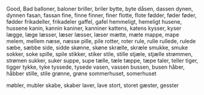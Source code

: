 Good, Bad
balloner, baloner
briller, briler
bytte, byte
dåsen, dassen
dynen, dynnen
fasan, fassan
fine, finne
finner, finer
flotte, flote
fødder, føder
føder, fødder
frikadeller, frikadeler
gaffel, gafel
hemmeligt, hemeligt
husene, hussene
kanin, kannin
kaniner, kanniner
kattens, katens
kysser, kyser
lægge, læge
læsser, læser
læsser, læser
mætte, mæte
mappe, mape
melem, mellem
næse, næsse
pille, pile
rotter, roter
rule, rulle
rullede, rulede
sæbe, sæbbe
side, sidde
skønne, skøne
skrælle, skræle
smukke, smuke
sokker, soke
spille, spile
stikker, stiker
stile, stille
stjæle, stjælle
strømmen, strømen
sukker, suker
suppe, supe
tælle, tæle
tæppe, tæpe
taler, teller
tiger, tigger
tykke, tyke
tyssede, tysede
vasen, vassen
bussen, busen
håber, håbber
stille, stile
grønne, grøne
sommerhuset, somerhuset

møbler, mubler
skabe, skaber
laver, lave
stort, storet
gæster, gesster